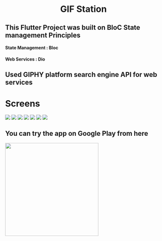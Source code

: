 <h1 style="text-align:center;">GIF Station</h1>
<h2>
  This Flutter Project was built on BloC State management Principles
</h2>
<h4>
  State Management : Bloc
</h4>
<h4>
  Web Services : Dio
</h4>
<h2>
  Used GIPHY platform search  engine API for web services
</h2>

<h1>Screens</h1>
<img src="https://play-lh.googleusercontent.com/DtJm2XGDHAaT4cbrsxzLdommLHfLBffbpQUZ6dwgdZl9p2A04pL4CGRvU-rE1i7mP90S=w1366-h667-rw"/>
<img src="https://play-lh.googleusercontent.com/iUcueFIyUDpi08NzVfN7IzQcb9gw6fsrgT2jsfBEby-zv1oZ2k0Od0JlFP9-RU3Eyzce=w720-h310-rw"/>
<img src="https://play-lh.googleusercontent.com/74EkP4UpqC7UboHECeQPzG1qKzpEJxL5shFv8OHJmStQTwWAZrluLbyYJcHsVfjBj5g=w720-h310-rw"/>
<img src="https://play-lh.googleusercontent.com/ZwBypL5qzgg2GMSX1iPDcIAKx8qtBfIt90tp8Wywixv33AEad98nEsHjh89Yl3x-Oyo=w720-h310-rw"/>
<img src="https://play-lh.googleusercontent.com/KdmIEwRMvUArzLmnYCFCzKrODm45FJ68GdQCId-uK8oQlWj4oZ7iYrKEYvutuVTTwOo=w720-h310-rw"/>
<img src="https://play-lh.googleusercontent.com/GS0YWmKamQO9AF1lKd5Isyga1-jnWIUNPVllCyFJKpvNOukSy3FZpNZjAnmNkIThcGw=w720-h310-rw"/>
<img src="https://play-lh.googleusercontent.com/IOonQk7_PQnKxAMK2QL5w-ZwB-pNC7nGpeVmFBCTbiK2yJ3UKSabT2hDx5kGafXOp-0=w720-h310-rw"/>






<h2>You can try the app on Google Play from here</h2>
<a href="https://play.google.com/store/apps/details?id=com.saidmodev.gifstation
">
 <img width=300 src="https://img.shields.io/badge/Google_Play-414141?style=for-the-badge&logo=google-play&logoColor=white"/>
</a>
